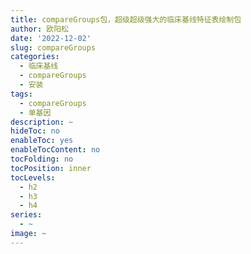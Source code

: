 ```yaml
---
title: compareGroups包，超级超级强大的临床基线特征表绘制包
author: 欧阳松
date: '2022-12-02'
slug: compareGroups
categories:
  - 临床基线
  - compareGroups
  - 安装
tags:
  - compareGroups
  - 单基因
description: ~
hideToc: no
enableToc: yes
enableTocContent: no
tocFolding: no
tocPosition: inner
tocLevels:
  - h2
  - h3
  - h4
series:
  - ~
image: ~
---
```

